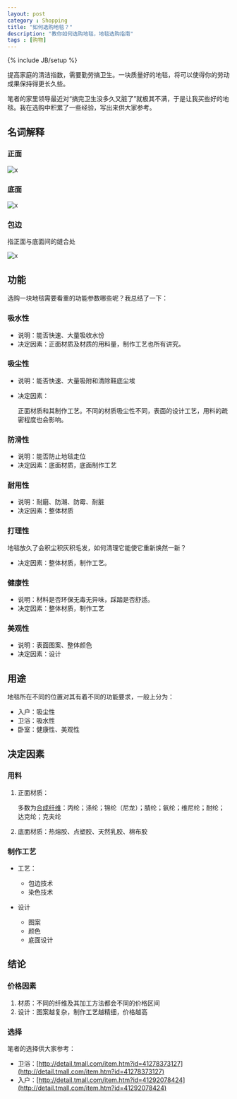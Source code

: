```yaml
---
layout: post
category : Shopping
title: "如何选购地毯？"
description: "教你如何选购地毯，地毯选购指南"
tags : [购物]
---
```

{% include JB/setup %}

提高家庭的清洁指数，需要勤劳搞卫生。一块质量好的地毯，将可以使得你的劳动成果保持得更长久些。

笔者的家里领导最近对“搞完卫生没多久又脏了”就极其不满，于是让我买些好的地毯。我在选购中积累了一些经验，写出来供大家参考。

## 名词解释

### 正面

![x](http://gtms04.alicdn.com/tps/i4/TB1RIX2HXXXXXbwXFXX_7hyLVXX-682-419.jpg)

### 底面

![x](http://gtms01.alicdn.com/tps/i1/TB1dLV4HXXXXXbZXpXXXwp69XXX-764-672.jpg)

### 包边

指正面与底面间的缝合处
    
![x](http://gtms02.alicdn.com/tps/i2/TB1ms2zGVXXXXb3aXXXCHgR7XXX-761-483.jpg)

## 功能

选购一块地毯需要看重的功能参数哪些呢？我总结了一下：

### 吸水性

* 说明：能否快速、大量吸收水份
* 决定因素：正面材质及材质的用料量，制作工艺也所有讲究。

### 吸尘性

* 说明：能否快速、大量吸附和清除鞋底尘埃
* 决定因素：

    正面材质和其制作工艺。不同的材质吸尘性不同，表面的设计工艺，用料的疏密程度也会影响。

### 防滑性

* 说明：能否防止地毯走位
* 决定因素：底面材质，底面制作工艺

### 耐用性

* 说明：耐磨、防潮、防霉、耐脏
* 决定因素：整体材质

### 打理性

地毯放久了会积尘积灰积毛发，如何清理它能使它重新焕然一新？

* 决定因素：整体材质，制作工艺。

### 健康性

* 说明：材料是否环保无毒无异味，踩踏是否舒适。
* 决定因素：整体材质，制作工艺

### 美观性

* 说明：表面图案、整体颜色
* 决定因素：设计

## 用途

地毯所在不同的位置对其有着不同的功能要求，一般上分为：

* 入户：吸尘性
* 卫浴：吸水性
* 卧室：健康性、美观性

## 决定因素

### 用料

1. 正面材质：

    多数为[合成纤维](http://baike.baidu.com/view/62135.htm)：丙纶；涤纶；锦纶（尼龙）；腈纶；氨纶；维尼纶；耐纶；达克纶；克夫纶

2. 底面材质：热熔胶、点塑胶、天然乳胶、棉布胶

### 制作工艺

* 工艺：

    * 包边技术
    * 染色技术 
* 设计

    * 图案
    * 颜色
    * 底面设计

## 结论

### 价格因素

1. 材质：不同的纤维及其加工方法都会不同的价格区间
2. 设计：图案越复杂，制作工艺越精细，价格越高

### 选择

笔者的选择供大家参考：

* 卫浴：[http://detail.tmall.com/item.htm?id=41278373127](http://detail.tmall.com/item.htm?id=41278373127)
* 入户：[http://detail.tmall.com/item.htm?id=41292078424](http://detail.tmall.com/item.htm?id=41292078424)
